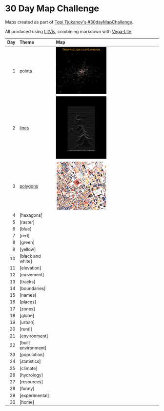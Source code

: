 # 30 Day Map Challenge

Maps created as part of [Topi Tjukanov's #30dayMapChallenge](https://twitter.com/tjukanov/status/1187713840550744066).

All produced using [LitVis](https://github.com/gicentre/litvis), combining markdown with [Vega-Lite](https://vega.github.io/vega-lite)

| Day | Theme                      | Map                                                        |
| --: | :------------------------- | :--------------------------------------------------------- |
|   1 | [points](d01Points.md)     | [<img src="images/day01.png" width=50% />](d01Points.md)   |
|   2 | [lines ](d02Lines.md)      | [<img src="images/day02.png" width=50% />](d02Lines.md)    |
|   3 | [polygons](d03Polygons.md) | [<img src="images/day03.png" width=50% />](d03Polygons.md) |
|   4 | [hexagons]                 |                                                            |
|   5 | [raster]                   |                                                            |
|   6 | [blue]                     |                                                            |
|   7 | [red]                      |                                                            |
|   8 | [green]                    |                                                            |
|   9 | [yellow]                   |                                                            |
|  10 | [black and white]          |                                                            |
|  11 | [elevation]                |                                                            |
|  12 | [movement]                 |                                                            |
|  13 | [tracks]                   |                                                            |
|  14 | [boundaries]               |                                                            |
|  15 | [names]                    |                                                            |
|  16 | [places]                   |                                                            |
|  17 | [zones]                    |                                                            |
|  18 | [globe]                    |                                                            |
|  19 | [urban]                    |                                                            |
|  20 | [rural]                    |                                                            |
|  21 | [environment]              |                                                            |
|  22 | [built environment]        |                                                            |
|  23 | [population]               |                                                            |
|  24 | [statistics]               |                                                            |
|  25 | [climate]                  |                                                            |
|  26 | [hydrology]                |                                                            |
|  27 | [resources]                |                                                            |
|  28 | [funny]                    |                                                            |
|  29 | [experimental]             |                                                            |
|  30 | [home]                     |                                                            |
